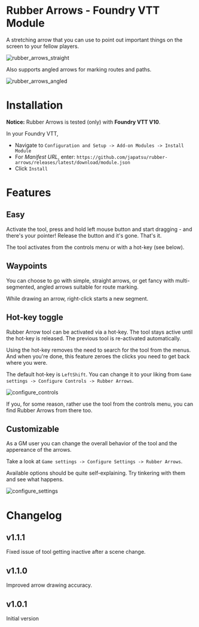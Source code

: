 # Rubber Arrows - Foundry VTT Module

A stretching arrow that you can use to point out important things on the screen to your fellow players.

![rubber_arrows_straight](https://user-images.githubusercontent.com/61741172/192741146-9256eafa-8982-4bb4-aa1b-e0da7e433124.gif)

Also supports angled arrows for marking routes and paths.

![rubber_arrows_angled](https://user-images.githubusercontent.com/61741172/192741020-376c7b59-3d76-42bc-be48-f08c36641954.gif)

# Installation

**Notice:** Rubber Arrows is tested (only) with **Foundry VTT V10**.

In your Foundry VTT,

- Navigate to `Configuration and Setup -> Add-on Modules -> Install Module`
- For *Manifest URL*, enter: `https://github.com/japatsu/rubber-arrows/releases/latest/download/module.json`
- Click `Install`

# Features

## Easy

Activate the tool, press and hold left mouse button and start dragging - and there's your pointer! Release the button and it's gone. That's it.

The tool activates from the controls menu or with a hot-key (see below).

## Waypoints

You can choose to go with simple, straight arrows, or get fancy with multi-segmented, angled arrows suitable for route marking.

While drawing an arrow, right-click starts a new segment. 

## Hot-key toggle

Rubber Arrow tool can be activated via a hot-key. The tool stays active until the hot-key is released. The previous tool is re-activated automatically. 

Using the hot-key removes the need to search for the tool from the menus. And when you're done, this feature zeroes the clicks you need to get back where you were.

The default hot-key is `LeftShift`. You can change it to your liking from `Game settings -> Configure Controls -> Rubber Arrows`.

![configure_controls](https://user-images.githubusercontent.com/61741172/192744985-4fa4fcb6-f036-4d35-9c78-61038be3c0b3.png)

If you, for some reason, rather use the tool from the controls menu, you can find Rubber Arrows from there too.

## Customizable

As a GM user you can change the overall behavior of the tool and the appereance of the arrows.

Take a look at `Game settings -> Configure Settings -> Rubber Arrows`. 

Available options should be quite self-explaining. Try tinkering with them and see what happens.

![configure_settings](https://user-images.githubusercontent.com/61741172/192745010-b018fa29-397b-46f6-ae78-a511e529a55d.png)

# Changelog

## v1.1.1

Fixed issue of tool getting inactive after a scene change.

## v1.1.0

Improved arrow drawing accuracy.

## v1.0.1

Initial version
